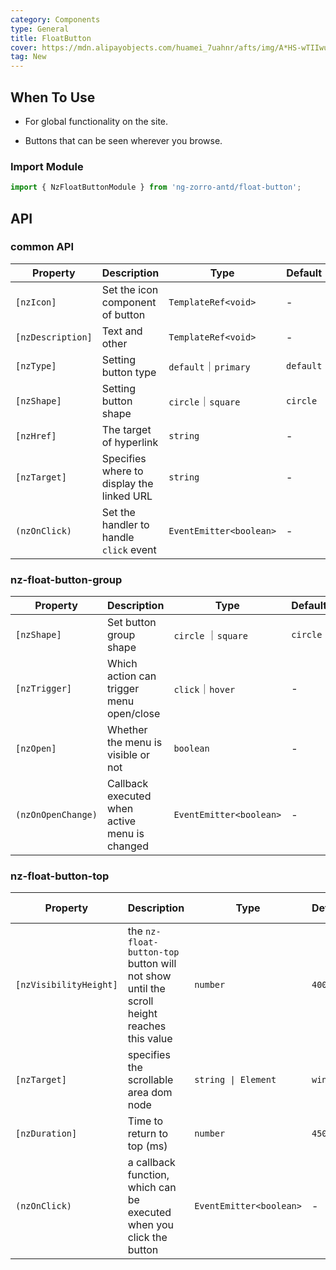 ```yaml
---
category: Components
type: General
title: FloatButton
cover: https://mdn.alipayobjects.com/huamei_7uahnr/afts/img/A*HS-wTIIwu0kAAAAAAAAAAAAADrJ8AQ/original
tag: New
---
```


## When To Use

- For global functionality on the site.

- Buttons that can be seen wherever you browse.

### Import Module

```ts
import { NzFloatButtonModule } from 'ng-zorro-antd/float-button';
```

## API

### common API

| Property          | Description                               | Type                    | Default   |
| ----------------- | ----------------------------------------- | ----------------------- | --------- |
| `[nzIcon]`        | Set the icon component of button          | `TemplateRef<void>`     | -         |
| `[nzDescription]` | Text and other                            | `TemplateRef<void>`     | -         |
| `[nzType]`        | Setting button type                       | `default`｜`primary`    | `default` |
| `[nzShape]`       | Setting button shape                      | `circle`｜`square`      | `circle`  |
| `[nzHref]`        | The target of hyperlink                   | `string`                | -         |
| `[nzTarget]`      | Specifies where to display the linked URL | `string`                | -         |
| `(nzOnClick)`     | Set the handler to handle `click` event   | `EventEmitter<boolean>` | -         |

### nz-float-button-group

| Property           | Description                                   | Type                    | Default  |
| ------------------ | --------------------------------------------- | ----------------------- | -------- |
| `[nzShape]`        | Set button group shape                        | `circle` ｜`square`     | `circle` |
| `[nzTrigger]`      | Which action can trigger menu open/close      | `click`｜`hover`        | -        |
| `[nzOpen]`         | Whether the menu is visible or not            | `boolean`               | -        |
| `(nzOnOpenChange)` | Callback executed when active menu is changed | `EventEmitter<boolean>` | -        |

### nz-float-button-top

| Property               | Description                                                                               | Type                    | Default  | Global Config |
| ---------------------- | ----------------------------------------------------------------------------------------- | ----------------------- | -------- | ------------- |
| `[nzVisibilityHeight]` | the `nz-float-button-top` button will not show until the scroll height reaches this value | `number`                | `400`    | ✅            |
| `[nzTarget]`           | specifies the scrollable area dom node                                                    | `string \| Element`     | `window` |
| `[nzDuration]`         | Time to return to top (ms)                                                                | `number`                | `450`    |
| `(nzOnClick)`          | a callback function, which can be executed when you click the button                      | `EventEmitter<boolean>` | -        |
